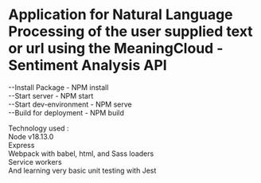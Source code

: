 # Application for Natural Language Processing of the user supplied text or url using the MeaningCloud - Sentiment Analysis API

--Install Package - NPM install
\
--Start server - NPM start
\
--Start dev-environment - NPM serve
\
--Build for deployment - NPM build


Technology used : \
Node v18.13.0 \
Express \
Webpack with babel, html, and Sass loaders \
Service workers \
And learning very basic unit testing with Jest 



